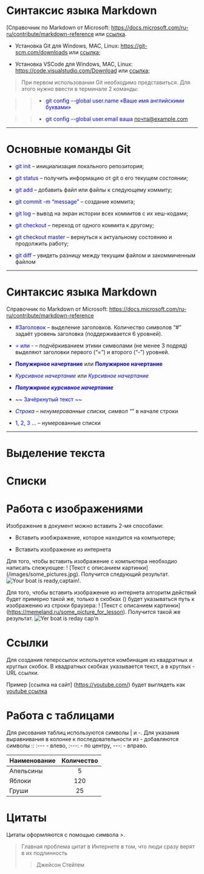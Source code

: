 # Синтаксис языка Markdown

[Справочник по Markdown от Microsoft: <https://docs.microsoft.com/ru-ru/contribute/markdown-reference> или [ссылка](https://docs.microsoft.com/ru-ru/contribute/markdown-reference).

* Установка Git для Windows, MAC, Linux: <https://git-scm.com/downloads> или [ссылка](https://git-scm.com/downloads);

* Установка VSCode для Windows, MAC, Linux: <https://code.visualstudio.com/Download> или [ссылка](https://code.visualstudio.com/Download
);

>При первом использовании Git необходимо представиться. Для этого нужно ввести в терминале 2 команды:

>>* <span style="color: blue"> git config --global user.name «Ваше имя английскими буквами»

>>* <span style="color: blue"> git config --global user.email ваша почта@example.com

---

# Основные команды Git

* <span style="color: blue"> git init</span> – инициализация локального репозитория;

* <span style="color: blue">git status</span> – получить информацию от git о его текущем состоянии;

* <span style="color: blue">git add</span> – добавить файл или файлы к следующему коммиту;

* <span style="color: blue">git commit -m “message”</span> – создание коммита;

* <span style="color: blue">git log</span> – вывод на экран истории всех коммитов с их хеш-кодами;

* <span style="color: blue">git checkout</span> – переход от одного коммита к другому;

* <span style="color: blue">git checkout master</span> – вернуться к актуальному состоянию и продолжить работу;

* <span style="color: blue">git diff</span> – увидеть разницу между текущим файлом и закоммиченным файлом

---

# Синтаксис языка Markdown

Справочник по Markdown от Microsoft:
<https://docs.microsoft.com/ru-ru/contribute/markdown-reference>

* <span style="color: blue">#Заголовок</span> – выделение заголовков. Количество символов “#” задаёт уровень заголовка  (поддерживается 6 уровней).

* <span style="color: blue">= или -</span> – подчёркиванием этими символами (не менее 3 подряд) выделяют заголовки  первого (“=”) и второго (“-”) уровней.

* <span style="color: blue">**Полужирное начертание**</span> или <span style="color: blue">**Полужирное начертание**</span>

* <span style="color: blue">*Курсивное начертание*</span> или <span style="color: blue">*Курсивное начертание*</span>

* <span style="color: blue">***Полужирное курсивное начертание***</span>

* <span style="color: blue">~~ Зачёркнутый текст ~~</span>

* <span style="color: blue">*Строка</span> – ненумерованные списки, символ “*” в начале строки

* <span style="color: blue">1, 2, 3 …</span> – нумерованные списки

---

# Выделение текста

# Списки

# Работа с изображениями

Изображение в документ можно вставить 2-мя способами:

* Вставить изобжражение, которое находится на компьютере;

* Вставить изображение из интернета

Для того, чтобы вставить изображение с компьютера необходио написать слежующее: ! [Текст с описанием картинки] (/images/some_pictures.jpg). Получится следующий результат. ![Your boat is ready,captain!](sailor.jpg).

Для того, чтобы вставить изображение из интернета алгоритм действий будет примерно такой же, только в скобках () будет указываться путь к изображению из строки браузера: ! [Текст с описанием картинки] (https://memeland.ru/some_picture_for_lesson). Получится такой же результат. ![Yer boat is reday cap'n](https://external-preview.redd.it/T1X6JtoBCwEVYqpBIE5J2lnjGTEicFqLOsUSclLrT2E.jpg?auto=webp&s=fc9511b8a1aed0edac67d0fa748daccd3e2ed2ad)

# Ссылки

Для создания геперссылок используется комбинация из квадратных и круглых скобок. В квадратных скобках указывается текст, а в круглых - URL ссылки.

Пример [ссылка на сайт] (https://youtube.com/) будет выглядеть как [youtube ссылка](https://youtube.com/)

# Работа с таблицами

Для рисования таблиц используются символы | и -. Для указания выравнивания в колонке к последовательности из - добавляются символы :: :--- - влево, :---: - по центру, ---: - вправо.

Наименование | Количество
:----------- | :---------:
Апельсины    | 5
Яблоки       | 120
Груши        | 25

# Цитаты

Цитаты оформляются с помощью символа >.

> Главная проблема цитат в Интернете в том, 
что люди сразу верят в их подлинность
>> Джейсон Стейтем
